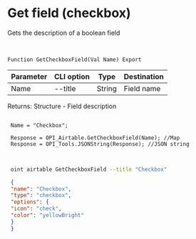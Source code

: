 ﻿---
sidebar_position: 6
---

# Get field (checkbox)
 Gets the description of a boolean field


<br/>


`Function GetCheckboxField(Val Name) Export`

 | Parameter | CLI option | Type | Destination |
 |-|-|-|-|
 | Name | --title | String | Field name |

 
 Returns: Structure - Field description





```bsl title="Code example"
 
 Name = "Checkbox";
 
 Response = OPI_Airtable.GetCheckboxField(Name); //Map
 Response = OPI_Tools.JSONString(Response); //JSON string
 
```
	


```sh title="CLI command example"
 
 oint airtable GetCheckboxField --title "Checkbox"

```

```json title="Result"
 {
 "name": "Checkbox",
 "type": "checkbox",
 "options": {
 "icon": "check",
 "color": "yellowBright"
 }
 }
```
